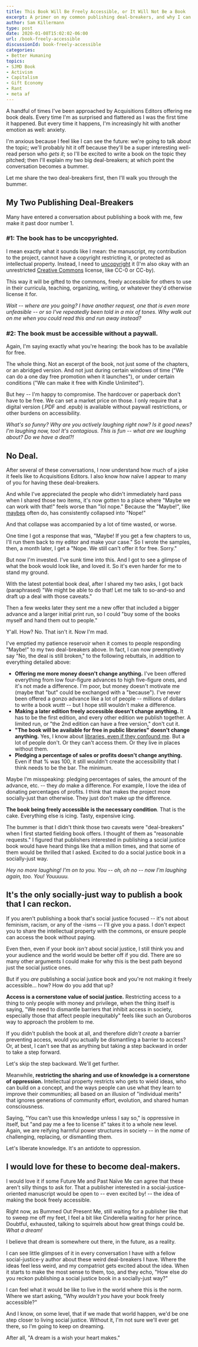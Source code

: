 ```yaml
---
title: This Book Will Be Freely Accessible, or It Will Not Be a Book
excerpt: A primer on my common publishing deal-breakers, and why I can't do it any other way – at least not within the ethics of social justice.
author: Sam Killermann
type: post
date: 2020-01-08T15:02:02-06:00
url: /book-freely-accessible
discussionId: book-freely-accessible
categories:
- Better Humaning
topics: 
- SJMD Book
- Activism
- Capitalism
- Gift Economy
- Rant
- meta af
---
```


A handful of times I've been approached by Acquisitions Editors offering me book deals. Every time I'm as surprised and flattered as I was the first time it happened. But every time it happens, I'm increasingly hit with another emotion as well: anxiety.

I'm anxious because I feel like I can see the future: we're going to talk about the topic; we'll probably hit it off because they'll be a super interesting well-read person who _gets it_; so I'll be excited to write a book on the topic they pitched; then I'll explain my two big deal-breakers; at which point the conversation becomes a bummer. 

Let me share the two deal-breakers first, then I'll walk you through the bummer.

## My Two Publishing Deal-Breakers

Many have entered a conversation about publishing a book with me, few make it past door number 1.

### #1: The book has to be uncopyrighted.

I mean exactly what it sounds like I mean: the manuscript, my contribution to the project, cannot have a copyright restricting it, or protected as intellectual property. Instead, I need to [uncopyright](https://uncopyright.org) it (I'm also okay with an unrestricted [Creative Commons](https://creativecommons.org/share-your-work/) license, like CC-0 or CC-by).

This way it will be gifted to the commons, freely accessible for others to use in their curricula, teaching, organizing, writing, or whatever they'd otherwise license it for.

_Wait -- where are you going? I have another request, one that is even more unfeasible -- or so I've repeatedly been told in a mix of tones. Why walk out on me when you could read this and run away instead?_

### #2: The book must be accessible without a paywall.

Again, I'm saying exactly what you're hearing: the book has to be available for free.

The whole thing. Not an excerpt of the book, not just some of the chapters, or an abridged version. And not just during certain windows of time ("We can do a one day free promotion when it launches"), or under certain conditions ("We can make it free with Kindle Unlimited").

But hey -- I'm happy to compromise. The hardcover or paperback don't have to be free. We can set a market price on those. I only require that a digital version (.PDF and .epub) is available without paywall restrictions, or other burdens on accessibility.

_What's so funny? Why are you actively laughing right now? Is it good news? I'm laughing now, too! It's contagious. This is fun -- what are we laughing about? Do we have a deal?!_

## No Deal.

After several of these conversations, I now understand how much of a joke it feels like to Acquisitions Editors. I also know how naïve I appear to many of you for having these deal-breakers. 

And while I've appreciated the people who didn't immediately hard pass when I shared those two items, it's now gotten to a place where "Maybe we can work with that!" feels worse than "lol nope." Because the "Maybe!", like [maybes](/maybes) often do, has consistently collapsed into "Nope!"

And that collapse was accompanied by a lot of time wasted, or worse.

One time I got a response that was, "Maybe! If you get a few chapters to us, I'll run them back to my editor and make your case." So I wrote the samples, then, a month later, I get a "Nope. We still can't offer it for free. Sorry." 

But now I'm invested. I've sunk time into this. And I got to see  a glimpse of what the book would look like, and loved it. So it's even harder for me to stand my ground.

With the latest potential book deal, after I shared my two asks, I got back (paraphrased) "We might be able to do that! Let me talk to so-and-so and draft up a deal with those caveats." 

Then a few weeks later they sent me a new offer that included a bigger advance and a larger initial print run, so I could "buy some of the books myself and hand them out to people." 

Y'all. How? No. That isn't it. Now I'm mad.

I've emptied my patience reservoir when it comes to people responding "Maybe!" to my two deal-breakers above. In fact, I can now preemptively say "No, the deal is still broken," to the following rebuttals, in addition to everything detailed above:

- **Offering me more money doesn't change anything.** I've been offered everything from low four-figure advances to high five-figure ones, and it's not made a difference. I'm poor, but money doesn't motivate me (maybe that "but" could be exchanged with a "because"). I've never been offered a gonzo advance like a lot of people -- millions of dollars to write a book _wuttt_ -- but I hope still wouldn't make a difference. 
- **Making a later edition freely accessible doesn't change anything.** It has to be the first edition, and every other edition we publish together. A limited run, or "the 2nd edition can have a free version," don't cut it.
- **"The book will be available for free in public libraries" doesn't change anything.** Yes, I know about [libraries, even if they confound me](https://www.samkillermann.com/libraries/). But a lot of people don't. Or they can't access them. Or they live in places without them.
- **Pledging a percentage of sales or profits doesn't change anything.** Even if that % was 100, it still wouldn't create the accessibility that I think needs to be the bar. The minimum.

Maybe I'm misspeaking: pledging percentages of sales, the amount of the advance, etc. -- they _do_ make a difference. For example, I love the idea of donating percentages of profits. I think that makes the project more socially-just than otherwise. They just don't make _up_ the difference. 

**The book being freely accessible is the necessary condition**. That is the cake. Everything else is icing. Tasty, expensive icing.

The bummer is that I didn't think those two caveats were "deal-breakers" when I first started fielding book offers. I thought of them as "reasonable requests." I figured that publishers interested in publishing a social justice book would have heard things like that a million times, and that some of them would be thrilled that I asked. Excited to do a social justice book in a socially-just way.

_Hey no more laughing! I'm on to you. You -- oh, oh no -- now I'm laughing again, too. You! Youuuuu._

## It's the only socially-just way to publish a book that I can reckon.

If you aren't publishing a book that's social justice focused -- it's not about feminism, racism, or any of the -isms -- I'll give you a pass. I don't expect you to share the intellectual property with the commons, or ensure people can access the book without paying.

Even then, even if your book _isn't_ about social justice, I still think you and your audience and the world would be better off if you did. There are so many other arguments I could make for why this is the best path beyond just the social justice ones.

But if you _are_ publishing a social justice book and you're not making it freely accessible... how? How do you add that up?

**Access is a cornerstone value of social justice.** Restricting access to a thing to only people with money and privilege, when the thing itself is saying, "We need to dismantle barriers that inhibit access in society, especially those that affect people inequitably" feels like such an Ouroboros way to approach the problem to me. 

If you didn't publish the book at all, and therefore _didn't create_ a barrier preventing access, would you actually be dismantling a barrier to access? Or, at best, I can't see that as anything but taking a step backward in order to take a step forward. 

Let's skip the step backward. We'll get further.

Meanwhile, **restricting the sharing and use of knowledge is a cornerstone of oppression.** Intellectual property restricts who gets to wield ideas, who can build on a concept, and the ways people can use what they learn to improve their communities; all based on an illusion of "individual merits" that ignores generations of community effort, evolution, and shared human consciousness.

Saying, "You can't use this knowledge unless I say so," is oppressive in itself, but "and pay me a fee to license it" takes it to a whole new level. Again, we are reifying harmful power structures in society -- in the _name_ of challenging, replacing, or dismantling them.

Let's liberate knowledge. It's an antidote to oppression.

## I would love for these to become deal-makers.

I would love it if some Future Me and Past Naïve Me can agree that these aren't silly things to ask for. That a publisher interested in a social-justice-oriented manuscript would be open to -- even excited by! -- the idea of making the book freely accessible.

Right now, as Bummed Out Present Me, still waiting for a publisher like that to sweep me off my feet, I feel a bit like Cinderella waiting for her prince. Doubtful, exhausted, talking to squirrels about how great things could be. _What a dream!_

I believe that dream is somewhere out there, in the future, as a reality.

I can see little glimpses of it in every conversation I have with a fellow social-justice-y author about these weird deal-breakers I have. Where the ideas feel less weird, and my compatriot gets excited about the idea. When it starts to make the most sense to them, too, and they echo, "How else _do_ you reckon publishing a social justice book in a socially-just way?"

I can feel what it would be like to live in the world where this is the norm. Where we start asking, "Why _wouldn't you_ have your book freely accessible?"

And I know, on some level, that if we made that world happen, we'd be one step closer to living social justice. Without it, I'm not sure we'll ever get there, so I'm going to keep on dreaming.

After all, "A dream is a wish your heart makes."